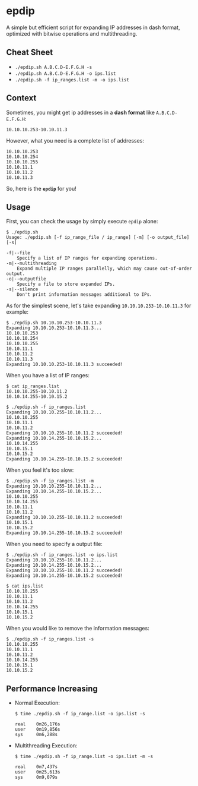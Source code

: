 # epdip
A simple but efficient script for expanding IP addresses in dash format, optimized with bitwise operations and multithreading. 

## Cheat Sheet

* `./epdip.sh A.B.C.D-E.F.G.H -s`
* `./epdip.sh A.B.C.D-E.F.G.H -o ips.list`
* `./epdip.sh -f ip_ranges.list -m -o ips.list`

## Context

Sometimes, you might get ip addresses in a **dash format** like `A.B.C.D-E.F.G.H`: 

```
10.10.10.253-10.10.11.3
```

However, what you need is a complete list of addresses: 

```
10.10.10.253
10.10.10.254
10.10.10.255
10.10.11.1
10.10.11.2
10.10.11.3
```

So, here is the **`epdip`** for you!

## Usage

First, you can check the usage by simply execute `epdip` alone: 

```
$ ./epdip.sh
Usage: ./epdip.sh [-f ip_range_file / ip_range] [-m] [-o output_file] [-s]

-f|--file
    Specify a list of IP ranges for expanding operations. 
-m|--multithreading
    Expand multiple IP ranges parallelly, which may cause out-of-order output. 
-o|--outputfile
    Specify a file to store expanded IPs. 
-s|--silence
    Don't print information messages additional to IPs. 
```

As for the simplest scene, let's take expanding `10.10.10.253-10.10.11.3` for example: 

```
$ ./epdip.sh 10.10.10.253-10.10.11.3
Expanding 10.10.10.253-10.10.11.3...
10.10.10.253
10.10.10.254
10.10.10.255
10.10.11.1
10.10.11.2
10.10.11.3
Expanding 10.10.10.253-10.10.11.3 succeeded!
```

When you have a list of IP ranges: 

```
$ cat ip_ranges.list
10.10.10.255-10.10.11.2
10.10.14.255-10.10.15.2

$ ./epdip.sh -f ip_ranges.list
Expanding 10.10.10.255-10.10.11.2...
10.10.10.255
10.10.11.1
10.10.11.2
Expanding 10.10.10.255-10.10.11.2 succeeded!
Expanding 10.10.14.255-10.10.15.2...
10.10.14.255
10.10.15.1
10.10.15.2
Expanding 10.10.14.255-10.10.15.2 succeeded!
```

When you feel it's too slow: 

```
$ ./epdip.sh -f ip_ranges.list -m
Expanding 10.10.10.255-10.10.11.2...
Expanding 10.10.14.255-10.10.15.2...
10.10.10.255
10.10.14.255
10.10.11.1
10.10.11.2
Expanding 10.10.10.255-10.10.11.2 succeeded!
10.10.15.1
10.10.15.2
Expanding 10.10.14.255-10.10.15.2 succeeded!
```

When you need to specify a output file: 

```
$ ./epdip.sh -f ip_ranges.list -o ips.list
Expanding 10.10.10.255-10.10.11.2...
Expanding 10.10.14.255-10.10.15.2...
Expanding 10.10.10.255-10.10.11.2 succeeded!
Expanding 10.10.14.255-10.10.15.2 succeeded!

$ cat ips.list
10.10.10.255
10.10.11.1
10.10.11.2
10.10.14.255
10.10.15.1
10.10.15.2
```

When you would like to remove the information messages: 

```
$ ./epdip.sh -f ip_ranges.list -s
10.10.10.255
10.10.11.1
10.10.11.2
10.10.14.255
10.10.15.1
10.10.15.2
```

## Performance Increasing

* Normal Execution:
    ```
    $ time ./epdip.sh -f ip_range.list -o ips.list -s

    real    0m26,176s
    user    0m19,856s
    sys     0m6,288s
    ```
* Multithreading Execution:
    ```
    $ time ./epdip.sh -f ip_range.list -o ips.list -m -s

    real    0m7,437s
    user    0m25,613s
    sys     0m9,079s
    ```